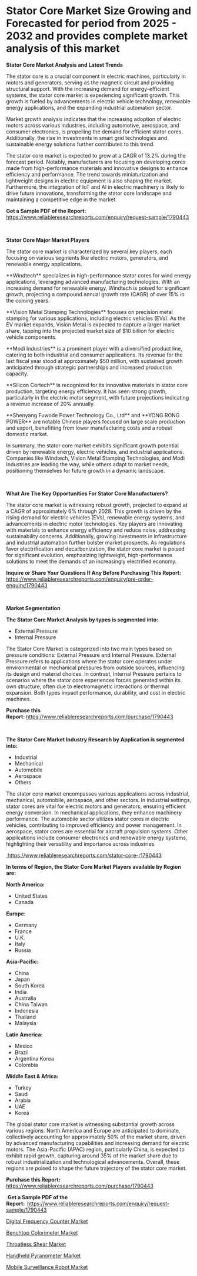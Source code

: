 <p><h1>Stator Core Market Size Growing and Forecasted for period from 2025 - 2032 and provides complete market analysis of this market</h1></p><p><strong>Stator Core Market Analysis and Latest Trends</strong></p>
<p><p>The stator core is a crucial component in electric machines, particularly in motors and generators, serving as the magnetic circuit and providing structural support. With the increasing demand for energy-efficient systems, the stator core market is experiencing significant growth. This growth is fueled by advancements in electric vehicle technology, renewable energy applications, and the expanding industrial automation sector. </p><p>Market growth analysis indicates that the increasing adoption of electric motors across various industries, including automotive, aerospace, and consumer electronics, is propelling the demand for efficient stator cores. Additionally, the rise in investments in smart grid technologies and sustainable energy solutions further contributes to this trend.</p><p>The stator core market is expected to grow at a CAGR of 13.2% during the forecast period. Notably, manufacturers are focusing on developing cores made from high-performance materials and innovative designs to enhance efficiency and performance. The trend towards miniaturization and lightweight designs in electric equipment is also shaping the market. Furthermore, the integration of IoT and AI in electric machinery is likely to drive future innovations, transforming the stator core landscape and maintaining a competitive edge in the market.</p></p>
<p><strong>Get a Sample PDF of the Report:&nbsp;</strong> <a href="https://www.reliableresearchreports.com/enquiry/request-sample/1790443?utm_campaign=11&utm_medium=2&utm_source=Github&utm_content=ia&utm_term=19022025&utm_id=stator-core">https://www.reliableresearchreports.com/enquiry/request-sample/1790443</a></p>
<p>&nbsp;</p>
<p><strong>Stator Core Major Market Players</strong></p>
<p><p>The stator core market is characterized by several key players, each focusing on various segments like electric motors, generators, and renewable energy applications. </p><p>**Windtech** specializes in high-performance stator cores for wind energy applications, leveraging advanced manufacturing technologies. With an increasing demand for renewable energy, Windtech is poised for significant growth, projecting a compound annual growth rate (CAGR) of over 15% in the coming years.</p><p>**Vision Metal Stamping Technologies** focuses on precision metal stamping for various applications, including electric vehicles (EVs). As the EV market expands, Vision Metal is expected to capture a larger market share, tapping into the projected market size of $10 billion for electric vehicle components.</p><p>**Modi Industries** is a prominent player with a diversified product line, catering to both industrial and consumer applications. Its revenue for the last fiscal year stood at approximately $50 million, with sustained growth anticipated through strategic partnerships and increased production capacity.</p><p>**Silicon Cortech** is recognized for its innovative materials in stator core production, targeting energy efficiency. It has seen strong growth, particularly in the electric motor segment, with future projections indicating a revenue increase of 20% annually.</p><p>**Shenyang Fuwode Power Technology Co., Ltd** and **YONG RONG POWER** are notable Chinese players focused on large scale production and export, benefitting from lower manufacturing costs and a robust domestic market.</p><p>In summary, the stator core market exhibits significant growth potential driven by renewable energy, electric vehicles, and industrial applications. Companies like Windtech, Vision Metal Stamping Technologies, and Modi Industries are leading the way, while others adapt to market needs, positioning themselves for future growth in a dynamic landscape.</p></p>
<p>&nbsp;</p>
<p><strong>What Are The Key Opportunities For Stator Core Manufacturers?</strong></p>
<p><p>The stator core market is witnessing robust growth, projected to expand at a CAGR of approximately 6% through 2028. This growth is driven by the rising demand for electric vehicles (EVs), renewable energy systems, and advancements in electric motor technologies. Key players are innovating with materials to enhance energy efficiency and reduce noise, addressing sustainability concerns. Additionally, growing investments in infrastructure and industrial automation further bolster market prospects. As regulations favor electrification and decarbonization, the stator core market is poised for significant evolution, emphasizing lightweight, high-performance solutions to meet the demands of an increasingly electrified economy.</p></p>
<p><strong>Inquire or Share Your Questions If Any Before Purchasing This Report:</strong> <a href="https://www.reliableresearchreports.com/enquiry/pre-order-enquiry/1790443?utm_campaign=11&utm_medium=2&utm_source=Github&utm_content=ia&utm_term=19022025&utm_id=stator-core">https://www.reliableresearchreports.com/enquiry/pre-order-enquiry/1790443</a></p>
<p>&nbsp;</p>
<p><strong>Market Segmentation</strong></p>
<p><strong>The Stator Core Market Analysis by types is segmented into:</strong></p>
<p><ul><li>External Pressure</li><li>Internal Pressure</li></ul></p>
<p><p>The Stator Core Market is categorized into two main types based on pressure conditions: External Pressure and Internal Pressure. External Pressure refers to applications where the stator core operates under environmental or mechanical pressures from outside sources, influencing its design and material choices. In contrast, Internal Pressure pertains to scenarios where the stator core experiences forces generated within its own structure, often due to electromagnetic interactions or thermal expansion. Both types impact performance, durability, and cost in electric machines.</p></p>
<p><strong>Purchase this Report:&nbsp;</strong><a href="https://www.reliableresearchreports.com/purchase/1790443?utm_campaign=11&utm_medium=2&utm_source=Github&utm_content=ia&utm_term=19022025&utm_id=stator-core">https://www.reliableresearchreports.com/purchase/1790443</a></p>
<p>&nbsp;</p>
<p><strong>The Stator Core Market Industry Research by Application is segmented into:</strong></p>
<p><ul><li>Industrial</li><li>Mechanical</li><li>Automobile</li><li>Aerospace</li><li>Others</li></ul></p>
<p><p>The stator core market encompasses various applications across industrial, mechanical, automobile, aerospace, and other sectors. In industrial settings, stator cores are vital for electric motors and generators, ensuring efficient energy conversion. In mechanical applications, they enhance machinery performance. The automobile sector utilizes stator cores in electric vehicles, contributing to improved efficiency and power management. In aerospace, stator cores are essential for aircraft propulsion systems. Other applications include consumer electronics and renewable energy systems, highlighting their versatility and importance across industries.</p></p>
<p><a href="https://www.reliableresearchreports.com/stator-core-r1790443?utm_campaign=11&utm_medium=2&utm_source=Github&utm_content=ia&utm_term=19022025&utm_id=stator-core">&nbsp;https://www.reliableresearchreports.com/stator-core-r1790443</a></p>
<p><strong>In terms of Region, the Stator Core Market Players available by Region are:</strong></p>
<p>
    <p> <strong> North America: </strong>
        <ul>
            <li>United States</li>
            <li>Canada</li>
        </ul>
        </p> 
    <p> <strong> Europe: </strong>
        <ul>
            <li>Germany</li>
            <li>France</li>
            <li>U.K.</li>
            <li>Italy</li>
            <li>Russia</li>
        </ul>
        </p> 
    <p> <strong> Asia-Pacific: </strong>
        <ul>
            <li>China</li>
            <li>Japan</li>
            <li>South Korea</li>
            <li>India</li>
            <li>Australia</li>
            <li>China Taiwan</li>
            <li>Indonesia</li>
            <li>Thailand</li>
            <li>Malaysia</li>
        </ul>
        </p> 
    <p> <strong> Latin America: </strong>
        <ul>
            <li>Mexico</li>
            <li>Brazil</li>
            <li>Argentina Korea</li>
            <li>Colombia</li>
        </ul>
        </p> 
    <p> <strong> Middle East & Africa: </strong>
        <ul>
            <li>Turkey</li>
            <li>Saudi</li>
            <li>Arabia</li>
            <li>UAE</li>
            <li>Korea</li>
        </ul>
    </p>
    </p>
<p><p>The global stator core market is witnessing substantial growth across various regions. North America and Europe are anticipated to dominate, collectively accounting for approximately 50% of the market share, driven by advanced manufacturing capabilities and increasing demand for electric motors. The Asia-Pacific (APAC) region, particularly China, is expected to exhibit rapid growth, capturing around 35% of the market share due to robust industrialization and technological advancements. Overall, these regions are poised to shape the future trajectory of the stator core market.</p></p>
<p><strong>Purchase this Report: </strong><a href="https://www.reliableresearchreports.com/purchase/1790443?utm_campaign=11&utm_medium=2&utm_source=Github&utm_content=ia&utm_term=19022025&utm_id=stator-core">https://www.reliableresearchreports.com/purchase/1790443</a></p>
<p>&nbsp;<strong>Get a Sample PDF of the Report:&nbsp;&nbsp;</strong><a href="https://www.reliableresearchreports.com/enquiry/request-sample/1790443?utm_campaign=11&utm_medium=2&utm_source=Github&utm_content=ia&utm_term=19022025&utm_id=stator-core">https://www.reliableresearchreports.com/enquiry/request-sample/1790443</a></p>
<p><strong></strong></p>
<p><p><a href="https://github.com/tszkintruca/Market-Research-Report-List-1/blob/main/digital-frequency-counter-market.md?utm_campaign=11&utm_medium=2&utm_source=Github&utm_content=ia&utm_term=19022025&utm_id=stator-core">Digital Frequency Counter Market</a></p><p><a href="https://github.com/aidelndasse/Market-Research-Report-List-1/blob/main/benchtop-colorimeter-market.md?utm_campaign=11&utm_medium=2&utm_source=Github&utm_content=ia&utm_term=19022025&utm_id=stator-core">Benchtop Colorimeter Market</a></p><p><a href="https://github.com/abuugjetaj/Market-Research-Report-List-1/blob/main/throatless-shear-market.md?utm_campaign=11&utm_medium=2&utm_source=Github&utm_content=ia&utm_term=19022025&utm_id=stator-core">Throatless Shear Market</a></p><p><a href="https://github.com/ivvrgibi/Market-Research-Report-List-1/blob/main/handheld-pyranometer-market.md?utm_campaign=11&utm_medium=2&utm_source=Github&utm_content=ia&utm_term=19022025&utm_id=stator-core">Handheld Pyranometer Market</a></p><p><a href="https://github.com/amoakuolaopa/Market-Research-Report-List-1/blob/main/mobile-surveillance-robot-market.md?utm_campaign=11&utm_medium=2&utm_source=Github&utm_content=ia&utm_term=19022025&utm_id=stator-core">Mobile Surveillance Robot Market</a></p></p>
